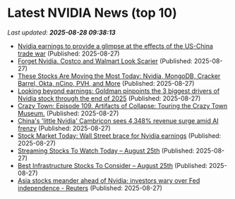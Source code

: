 # Latest NVIDIA News (top 10)
_Last updated: **2025-08-28 09:38:13**_

- [Nvidia earnings to provide a glimpse at the effects of the US-China trade war](https://biztoc.com/x/3d128bab7b01dbe0) (Published: 2025-08-27)
- [Forget Nvidia. Costco and Walmart Look Scarier](https://biztoc.com/x/fd8de7206b48f1b0) (Published: 2025-08-27)
- [These Stocks Are Moving the Most Today: Nvidia, MongoDB, Cracker Barrel, Okta, nCino, PVH, and More](https://biztoc.com/x/ba7363382127f2fe) (Published: 2025-08-27)
- [Looking beyond earnings: Goldman pinpoints the 3 biggest drivers of Nvidia stock through the end of 2025](https://www.businessinsider.com/nvidia-stock-price-full-year-outlook-nvda-ai-chips-goldman-2025-8) (Published: 2025-08-27)
- [Crazy Town: Episode 109. Artifacts of Collapse: Touring the Crazy Town Museum.](https://www.resilience.org/stories/2025-08-27/crazy-town-episode-109-museum/) (Published: 2025-08-27)
- [China's 'little Nvidia' Cambricon sees 4,348% revenue surge amid AI frenzy](https://finance.yahoo.com/news/chinas-little-nvidia-cambricon-sees-093000206.html) (Published: 2025-08-27)
- [Stock Market Today: Wall Street brace for Nvidia earnings](https://biztoc.com/x/f0676294a7fcf060) (Published: 2025-08-27)
- [Streaming Stocks To Watch Today – August 25th](https://www.etfdailynews.com/2025/08/27/streaming-stocks-to-watch-today-august-25th/) (Published: 2025-08-27)
- [Best Infrastructure Stocks To Consider – August 25th](https://www.etfdailynews.com/2025/08/27/best-infrastructure-stocks-to-consider-august-25th/) (Published: 2025-08-27)
- [Asia stocks meander ahead of Nvidia; investors wary over Fed independence - Reuters](https://slashdot.org/firehose.pl?op=view&amp;id=178892118) (Published: 2025-08-27)
